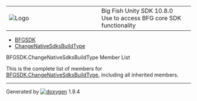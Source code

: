 <table>
<colgroup>
<col style="width: 50%" />
<col style="width: 50%" />
</colgroup>
<tbody>
<tr class="odd">
<td><img src="Icon-100.png" alt="Logo" /></td>
<td><div id="projectname">
Big Fish Unity SDK<span id="projectnumber"> 10.8.0</span>
</div>
<div id="projectbrief">
Use to access BFG core SDK functionality
</div></td>
</tr>
</tbody>
</table>

  - [BFGSDK](namespace_b_f_g_s_d_k.html)
  - [ChangeNativeSdksBuildType](class_b_f_g_s_d_k_1_1_change_native_sdks_build_type.html)

BFGSDK.ChangeNativeSdksBuildType Member List

This is the complete list of members for
[BFGSDK.ChangeNativeSdksBuildType](class_b_f_g_s_d_k_1_1_change_native_sdks_build_type.html),
including all inherited members.

-----

Generated
by [![doxygen](doxygen.svg)](https://www.doxygen.org/index.html) 1.9.4
